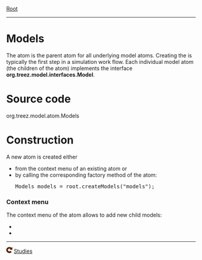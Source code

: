 [Root](../root.md)

----

# Models

The <a class="models"></a> atom is the parent atom for all underlying model atoms. Creating the <a class="models"></a> is 
typically the first step in a simulation work flow. Each individual model atom (the children of the <a class="models"></a> atom)
implements the interface <b>org.treez.model.interfaces.Model</b>.

# Source code

org.treez.model.atom.Models

# Construction

A new <a class="models"></a> atom is created either 
<ul>
	<li>from the context menu of an existing <a class="root"></a> atom or 
	</li>
	<li>by calling the corresponding factory method of the <a class="root"></a> atom:	
	<pre class="prettyprint">Models models = root.createModels("models");</pre>	     
	</li>
</ul>

<H3>Context menu</H3>

The context menu of the <a class="models"></a> atom allows to add new child models: 
<ul>
<li><a class = "genericInputModel"></a></li>
<li><a class = "executable"> </a></li>
</ul>

----
![Studies](../../../icons/studies.png) [Studies](../study/studies.md)
